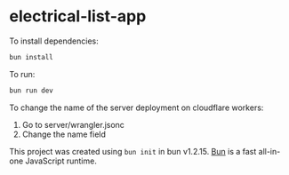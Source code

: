 # electrical-list-app

To install dependencies:

```bash
bun install
```

To run:

```bash
bun run dev
```

To change the name of the server deployment on cloudflare workers:
1. Go to server/wrangler.jsonc
2. Change the name field

This project was created using `bun init` in bun v1.2.15. [Bun](https://bun.sh) is a fast all-in-one JavaScript runtime.
